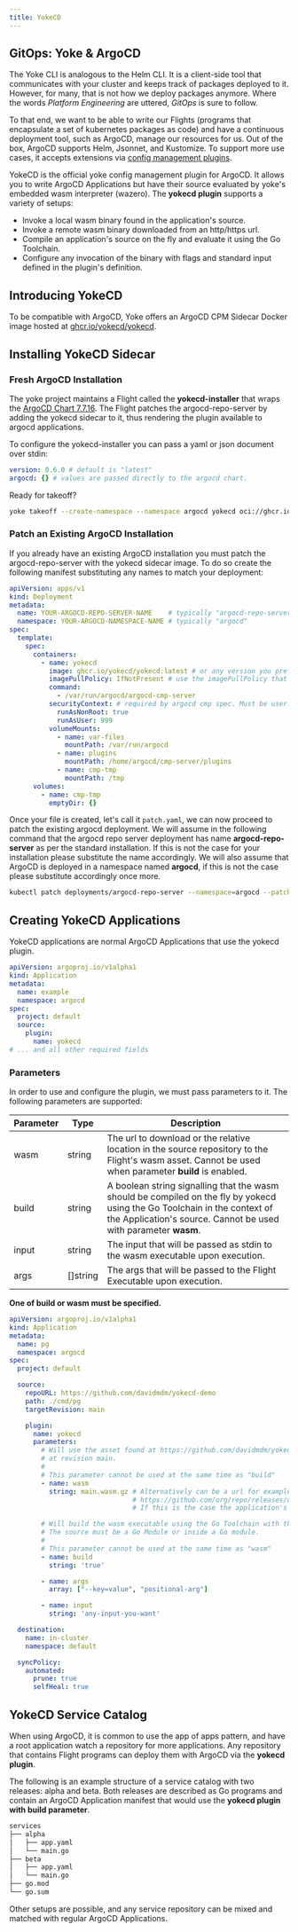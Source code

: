 ```yaml
---
title: YokeCD
---
```


## GitOps: Yoke & ArgoCD

The Yoke CLI is analogous to the Helm CLI. It is a client-side tool that communicates with your cluster and keeps track of packages deployed to it. However, for many, that is not how we deploy packages anymore. Where the words _Platform Engineering_ are uttered, _GitOps_ is sure to follow.

To that end, we want to be able to write our Flights (programs that encapsulate a set of kubernetes packages as code) and have a continuous deployment tool, such as ArgoCD, manage our resources for us. Out of the box, ArgoCD supports Helm, Jsonnet, and Kustomize. To support more use cases, it accepts extensions via [config management plugins](https://argo-cd.readthedocs.io/en/stable/operator-manual/config-management-plugins).

YokeCD is the official yoke config management plugin for ArgoCD. It allows you to write ArgoCD Applications but have their source evaluated by yoke's embedded wasm interpreter (wazero). The **yokecd plugin** supports a variety of setups:

- Invoke a local wasm binary found in the application's source.
- Invoke a remote wasm binary downloaded from an http/https url.
- Compile an application's source on the fly and evaluate it using the Go Toolchain.
- Configure any invocation of the binary with flags and standard input defined in the plugin's definition.

## Introducing YokeCD

To be compatible with ArgoCD, Yoke offers an ArgoCD CPM Sidecar Docker image hosted at [ghcr.io/yokecd/yokecd](https://github.com/yokecd/yoke/pkgs/container/yokecd).

## Installing YokeCD Sidecar

### Fresh ArgoCD Installation

The yoke project maintains a Flight called the **yokecd-installer** that wraps the [ArgoCD Chart 7.7.16](https://github.com/argoproj/argo-helm/releases/tag/argo-cd-7.7.16). The Flight patches the argocd-repo-server by adding the yokecd sidecar to it, thus rendering the plugin available to argocd applications.

To configure the yokecd-installer you can pass a yaml or json document over stdin:

```yaml
version: 0.6.0 # default is "latest"
argocd: {} # values are passed directly to the argocd chart.
```

Ready for takeoff?

```bash
yoke takeoff --create-namespace --namespace argocd yokecd oci://ghcr.io/yokecd/yokecd-installer:latest
```

### Patch an Existing ArgoCD Installation

If you already have an existing ArgoCD installation you must patch the argocd-repo-server with the yokecd sidecar image. To do so create the following manifest substituting any names to match your deployment:

```yaml
apiVersion: apps/v1
kind: Deployment
metadata:
  name: YOUR-ARGOCD-REPO-SERVER-NAME    # typically "argocd-repo-server", possibly with a prefix if installed via helm.
  namespace: YOUR-ARGOCD-NAMESPACE-NAME # typically "argocd"
spec:
  template:
    spec:
      containers:
        - name: yokecd
          image: ghcr.io/yokecd/yokecd:latest # or any version you prefer
          imagePullPolicy: IfNotPresent # use the imagePullPolicy that best fits your needs.
          command:
            - /var/run/argocd/argocd-cmp-server
          securityContext: # required by argocd cmp spec. Must be user 999.
            runAsNonRoot: true
            runAsUser: 999
          volumeMounts:
            - name: var-files
              mountPath: /var/run/argocd
            - name: plugins
              mountPath: /home/argocd/cmp-server/plugins
            - name: cmp-tmp
              mountPath: /tmp
      volumes:
        - name: cmp-tmp
          emptyDir: {}
```

Once your file is created, let's call it `patch.yaml`, we can now proceed to patch the existing argocd deployment. We will assume in the following command that the argocd repo server deployment has name **argocd-repo-server** as per the standard installation. If this is not the case for your installation please substitute the name accordingly. We will also assume that ArgoCD is deployed in a namespace named **argocd**, if this is not the case please substitute accordingly once more.

```bash
kubectl patch deployments/argocd-repo-server --namespace=argocd --patch-file=patch.yaml
```

## Creating YokeCD Applications

YokeCD applications are normal ArgoCD Applications that use the yokecd plugin.

```yaml
apiVersion: argoproj.io/v1alpha1
kind: Application
metadata:
  name: example
  namespace: argocd
spec:
  project: default
  source:
    plugin:
      name: yokecd
# ... and all other required fields
```

### Parameters

In order to use and configure the plugin, we must pass parameters to it. The following parameters are supported:

| Parameter | Type    | Description                                                                                                      |
|-----------|---------|------------------------------------------------------------------------------------------------------------------|
| wasm      | string  | The url to download or the relative location in the source repository to the Flight's wasm asset. Cannot be used when parameter **build** is enabled. |
| build     | string  | A boolean string signalling that the wasm should be compiled on the fly by yokecd using the Go Toolchain in the context of the Application's source. Cannot be used with parameter **wasm**. |
| input     | string  | The input that will be passed as stdin to the wasm executable upon execution.                                    |
| args      | []string| The args that will be passed to the Flight Executable upon execution.                                            |

**One of build or wasm must be specified.**

```yaml
apiVersion: argoproj.io/v1alpha1
kind: Application
metadata:
  name: pg
  namespace: argocd
spec:
  project: default

  source:
    repoURL: https://github.com/davidmdm/yokecd-demo
    path: ./cmd/pg
    targetRevision: main

    plugin:
      name: yokecd
      parameters:
        # Will use the asset found at https://github.com/davidmdm/yokecd-demo/cmd/pg/main.wasm.gz
        # at revision main.
        #
        # This parameter cannot be used at the same time as "build"
        - name: wasm
          string: main.wasm.gz # Alternatively can be a url for example:
                               # https://github.com/org/repo/releases/downloads/v1.0.0/main.wasm
                               # If this is the case the application's source is not used.

        # Will build the wasm executable using the Go Toolchain with the source specified by the application.
        # The source must be a Go Module or inside a Go module.
        #
        # This parameter cannot be used at the same time as "wasm"
        - name: build
          string: 'true'

        - name: args
          array: ["--key=value", "positional-arg"]

        - name: input
          string: 'any-input-you-want'

  destination:
    name: in-cluster
    namespace: default

  syncPolicy:
    automated:
      prune: true
      selfHeal: true
```

## YokeCD Service Catalog

When using ArgoCD, it is common to use the app of apps pattern, and have a root application watch a repository for more applications. Any repository that contains Flight programs can deploy them with ArgoCD via the **yokecd plugin**.

The following is an example structure of a service catalog with two releases: alpha and beta. Both releases are described as Go programs and contain an ArgoCD Application manifest that would use the **yokecd plugin with build parameter**.

```bash
services
├── alpha
│   ├── app.yaml
│   └── main.go
├── beta
│   ├── app.yaml
│   └── main.go
├── go.mod
└── go.sum
```

Other setups are possible, and any service repository can be mixed and matched with regular ArgoCD Applications.
